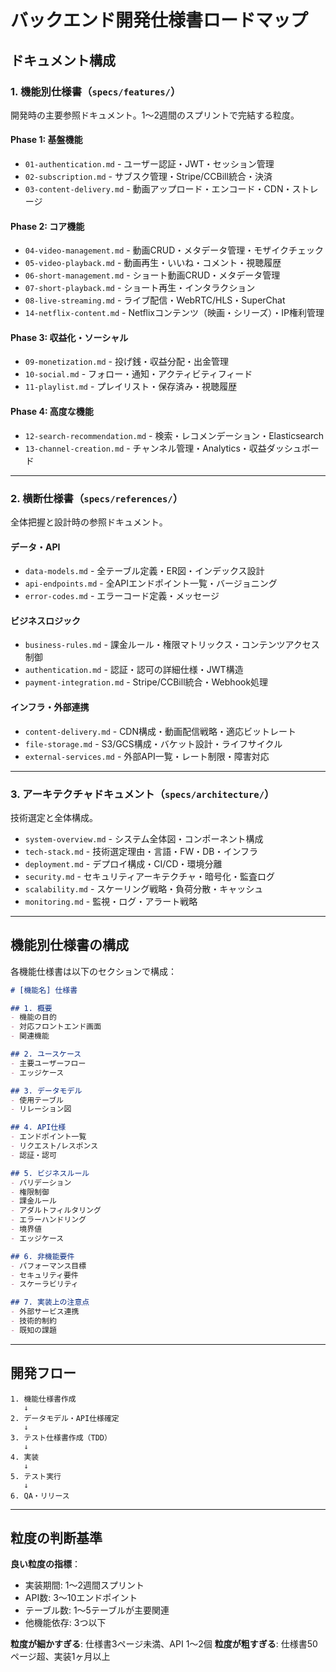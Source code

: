 # バックエンド開発仕様書ロードマップ

## ドキュメント構成

### 1. 機能別仕様書（`specs/features/`）
開発時の主要参照ドキュメント。1〜2週間のスプリントで完結する粒度。

#### Phase 1: 基盤機能
- `01-authentication.md` - ユーザー認証・JWT・セッション管理
- `02-subscription.md` - サブスク管理・Stripe/CCBill統合・決済
- `03-content-delivery.md` - 動画アップロード・エンコード・CDN・ストレージ

#### Phase 2: コア機能
- `04-video-management.md` - 動画CRUD・メタデータ管理・モザイクチェック
- `05-video-playback.md` - 動画再生・いいね・コメント・視聴履歴
- `06-short-management.md` - ショート動画CRUD・メタデータ管理
- `07-short-playback.md` - ショート再生・インタラクション
- `08-live-streaming.md` - ライブ配信・WebRTC/HLS・SuperChat
- `14-netflix-content.md` - Netflixコンテンツ（映画・シリーズ）・IP権利管理

#### Phase 3: 収益化・ソーシャル
- `09-monetization.md` - 投げ銭・収益分配・出金管理
- `10-social.md` - フォロー・通知・アクティビティフィード
- `11-playlist.md` - プレイリスト・保存済み・視聴履歴

#### Phase 4: 高度な機能
- `12-search-recommendation.md` - 検索・レコメンデーション・Elasticsearch
- `13-channel-creation.md` - チャンネル管理・Analytics・収益ダッシュボード

---

### 2. 横断仕様書（`specs/references/`）
全体把握と設計時の参照ドキュメント。

#### データ・API
- `data-models.md` - 全テーブル定義・ER図・インデックス設計
- `api-endpoints.md` - 全APIエンドポイント一覧・バージョニング
- `error-codes.md` - エラーコード定義・メッセージ

#### ビジネスロジック
- `business-rules.md` - 課金ルール・権限マトリックス・コンテンツアクセス制御
- `authentication.md` - 認証・認可の詳細仕様・JWT構造
- `payment-integration.md` - Stripe/CCBill統合・Webhook処理

#### インフラ・外部連携
- `content-delivery.md` - CDN構成・動画配信戦略・適応ビットレート
- `file-storage.md` - S3/GCS構成・バケット設計・ライフサイクル
- `external-services.md` - 外部API一覧・レート制限・障害対応

---

### 3. アーキテクチャドキュメント（`specs/architecture/`）
技術選定と全体構成。

- `system-overview.md` - システム全体図・コンポーネント構成
- `tech-stack.md` - 技術選定理由・言語・FW・DB・インフラ
- `deployment.md` - デプロイ構成・CI/CD・環境分離
- `security.md` - セキュリティアーキテクチャ・暗号化・監査ログ
- `scalability.md` - スケーリング戦略・負荷分散・キャッシュ
- `monitoring.md` - 監視・ログ・アラート戦略

---

## 機能別仕様書の構成

各機能仕様書は以下のセクションで構成：

```markdown
# [機能名] 仕様書

## 1. 概要
- 機能の目的
- 対応フロントエンド画面
- 関連機能

## 2. ユースケース
- 主要ユーザーフロー
- エッジケース

## 3. データモデル
- 使用テーブル
- リレーション図

## 4. API仕様
- エンドポイント一覧
- リクエスト/レスポンス
- 認証・認可

## 5. ビジネスルール
- バリデーション
- 権限制御
- 課金ルール
- アダルトフィルタリング
- エラーハンドリング
- 境界値
- エッジケース

## 6. 非機能要件
- パフォーマンス目標
- セキュリティ要件
- スケーラビリティ

## 7. 実装上の注意点
- 外部サービス連携
- 技術的制約
- 既知の課題
```

---

## 開発フロー

```
1. 機能仕様書作成
   ↓
2. データモデル・API仕様確定
   ↓
3. テスト仕様書作成（TDD）
   ↓
4. 実装
   ↓
5. テスト実行
   ↓
6. QA・リリース
```

---

## 粒度の判断基準

**良い粒度の指標**：
- 実装期間: 1〜2週間スプリント
- API数: 3〜10エンドポイント
- テーブル数: 1〜5テーブルが主要関連
- 他機能依存: 3つ以下

**粒度が細かすぎる**: 仕様書3ページ未満、API 1〜2個
**粒度が粗すぎる**: 仕様書50ページ超、実装1ヶ月以上
